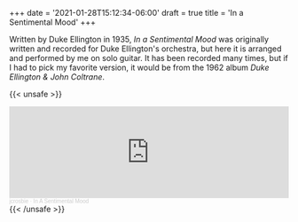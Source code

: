 +++
date = '2021-01-28T15:12:34-06:00'
draft = true
title = 'In a Sentimental Mood'
+++

Written by Duke Ellington in 1935, _In a Sentimental Mood_ was originally written and recorded for Duke Ellington's orchestra, but here it is arranged and performed by me on solo guitar.  It has been recorded many times, but if I had to pick my favorite version, it would be from the 1962 album _Duke Ellington & John Coltrane_.

{{< unsafe >}}
<iframe width="100%" height="166" scrolling="no" frameborder="no" allow="autoplay" src="https://w.soundcloud.com/player/?url=https%3A//api.soundcloud.com/tracks/974941147&color=%237c5434&auto_play=false&hide_related=false&show_comments=true&show_user=true&show_reposts=false&show_teaser=true"></iframe><div style="font-size: 10px; color: #cccccc;line-break: anywhere;word-break: normal;overflow: hidden;white-space: nowrap;text-overflow: ellipsis; font-family: Interstate,Lucida Grande,Lucida Sans Unicode,Lucida Sans,Garuda,Verdana,Tahoma,sans-serif;font-weight: 100;"><a href="https://soundcloud.com/jcrosbie" title="jcrosbie" target="_blank" style="color: #cccccc; text-decoration: none;">jcrosbie</a> · <a href="https://soundcloud.com/jcrosbie/in-a-sentimental-mood" title="In A Sentimental Mood" target="_blank" style="color: #cccccc; text-decoration: none;">In A Sentimental Mood</a></div>
{{< /unsafe >}}
